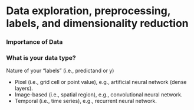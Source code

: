 # Data exploration, preprocessing, labels, and dimensionality reduction

### Importance of Data

### What is your data type?

Nature of your “labels” (i.e., predictand or y)

- Pixel (i.e., grid cell or point value), e.g., artificial neural network (dense layers).
- Image-based (i.e., spatial region), e.g., convolutional neural network.
- Temporal (i.e., time series), e.g., recurrent neural network.

